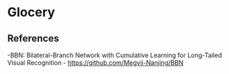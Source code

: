 # Glocery

## References
-BBN: Bilateral-Branch Network with Cumulative Learning for Long-Tailed Visual Recognition
    - https://github.com/Megvii-Nanjing/BBN